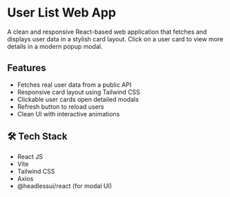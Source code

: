 #  User List Web App

A clean and responsive React-based web application that fetches and displays user data in a stylish card layout. Click on a user card to view more details in a modern popup modal.

##  Features
- Fetches real user data from a public API
- Responsive card layout using Tailwind CSS
- Clickable user cards open detailed modals
- Refresh button to reload users
- Clean UI with interactive animations

## 🛠️ Tech Stack
-  React JS
-  Vite
-  Tailwind CSS
-  Axios
-  @headlessui/react (for modal UI)

